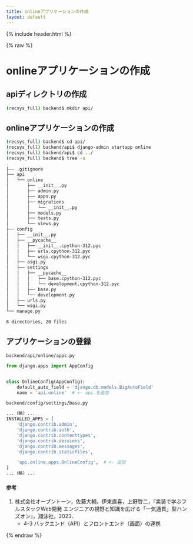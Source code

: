 ```yaml
---
title: onlineアプリケーションの作成
layout: default
---
```


{% include header.html %}

{% raw %}

# onlineアプリケーションの作成

## apiディレクトリの作成
```bash
(recsys_full) backend$ mkdir api/
```

## onlineアプリケーションの作成
```bash
(recsys_full) backend$ cd api/
(recsys_full) backend/api$ django-admin startapp online
(recsys_full) backend/api$ cd ../
(recsys_full) backend$ tree -a
.
├── .gitignore
├── api
│   └── online
│       ├── __init__.py
│       ├── admin.py
│       ├── apps.py
│       ├── migrations
│       │   └── __init__.py
│       ├── models.py
│       ├── tests.py
│       └── views.py
├── config
│   ├── __init__.py
│   ├── __pycache__
│   │   ├── __init__.cpython-312.pyc
│   │   ├── urls.cpython-312.pyc
│   │   └── wsgi.cpython-312.pyc
│   ├── asgi.py
│   ├── settings
│   │   ├── __pycache__
│   │   │   ├── base.cpython-312.pyc
│   │   │   └── development.cpython-312.pyc
│   │   ├── base.py
│   │   └── development.py
│   ├── urls.py
│   └── wsgi.py
└── manage.py

8 directories, 20 files
```

## アプリケーションの登録
`backend/api/online/apps.py`
```py
from django.apps import AppConfig


class OnlineConfig(AppConfig):
    default_auto_field = 'django.db.models.BigAutoField'
    name = 'api.online'  # <- api.を追加
```

`backend/config/settings/base.py`
```py
...（略）...
INSTALLED_APPS = [
    'django.contrib.admin',
    'django.contrib.auth',
    'django.contrib.contenttypes',
    'django.contrib.sessions',
    'django.contrib.messages',
    'django.contrib.staticfiles',

    'api.online.apps.OnlineConfig',  # <- 追加
]
...（略）...
```

#### 参考
1. 株式会社オープントーン，佐藤大輔，伊東直喜，上野啓二，『実装で学ぶフルスタックWeb開発 エンジニアの視野と知識を広げる「一気通貫」型ハンズオン』，翔泳社，2023．
   - 4-3 バックエンド（API）とフロントエンド（画面）の連携

{% endraw %}
